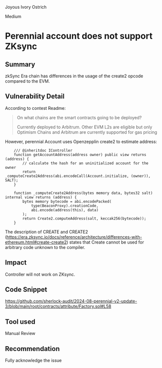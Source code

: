 Joyous Ivory Ostrich

Medium

# Perennial account does not support ZKsync

## Summary

zkSync Era chain has differences in the usage of the create2 opcode compared to the EVM.

## Vulnerability Detail
According to contest Readme:

> On what chains are the smart contracts going to be deployed?
> 
> Currently deployed to Arbitrum. Other EVM L2s are eligible but only Optimism Chains and Arbitrum are currently supported for gas pricing

However, perennial Account uses Openzepplin create2 to estimate address:

```solidity
    /// @inheritdoc IController
    function getAccountAddress(address owner) public view returns (address) {
        // calculate the hash for an uninitialized account for the owner
        return _computeCreate2Address(abi.encodeCall(Account.initialize, (owner)), SALT);
    }
```
```solidity
    function _computeCreate2Address(bytes memory data, bytes32 salt) internal view returns (address) {
        bytes memory bytecode = abi.encodePacked(
            type(BeaconProxy).creationCode,
            abi.encode(address(this), data)
        );
        return Create2.computeAddress(salt, keccak256(bytecode));
    }
```
The description of CREATE and CREATE2 (https://era.zksync.io/docs/reference/architecture/differences-with-ethereum.html#create-create2) states that Create cannot be used for arbitrary code unknown to the compiler.

## Impact

Controller will not work on ZKsync.

## Code Snippet

https://github.com/sherlock-audit/2024-08-perennial-v2-update-3/blob/main/root/contracts/attribute/Factory.sol#L58

## Tool used

Manual Review

## Recommendation

Fully acknowledge the issue